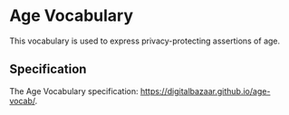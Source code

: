 # Age Vocabulary

This vocabulary is used to express privacy-protecting assertions of age.

## Specification

The Age Vocabulary specification: https://digitalbazaar.github.io/age-vocab/.
